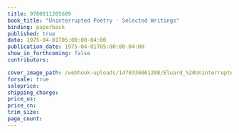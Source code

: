 ```yaml
---
title: 9780811205689
book_title: "Uninterrupted Poetry - Selected Writings"
binding: paperback
published: true
date: 1975-04-01T05:00:00-04:00
publication_date: 1975-04-01T05:00:00-04:00
show_in_forthcoming: false
contributors:

cover_image_path: /webhook-uploads/1470336061288/Eluard_%20Uninterrupted%20Poetry.jpg
forsale: true
saleprice:
shipping_charge:
price_us:
price_cn:
trim_size:
page_count:
---
```


